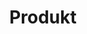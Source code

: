 ---
title: Produkt
portfolio: true
category: produkt
thumbnail: /images/portfolio/produkt/adrianstein_fotografie_produkt_outdoor.jpg
preview: /images/portfolio/produkt/adrianstein_fotografie_produkt_outdoor.jpg
imagespath: /static/images/portfolio/produkt
imagespaths: /images/portfolio/produkt/
---